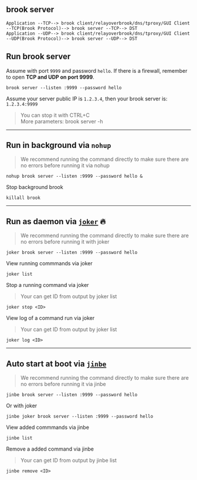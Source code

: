 ## brook server

```
Application --TCP--> brook client/relayoverbrook/dns/tproxy/GUI Client --TCP(Brook Protocol)--> brook server --TCP--> DST
Application --UDP--> brook client/relayoverbrook/dns/tproxy/GUI Client --UDP(Brook Protocol)--> brook server --UDP--> DST
```

## Run brook server

Assume with port `9999` and password `hello`. If there is a firewall, remember to open **TCP and UDP on port 9999**.

```
brook server --listen :9999 --password hello
```

Assume your server public IP is `1.2.3.4`, then your brook server is: `1.2.3.4:9999`

> You can stop it with CTRL+C<br/>
> More parameters: brook server -h

---

## Run in background via `nohup`

> We recommend running the command directly to make sure there are no errors before running it via nohup

```
nohup brook server --listen :9999 --password hello &
```

Stop background brook

```
killall brook
```

---

## Run as daemon via [`joker`](https://github.com/txthinking/joker) 🔥

> We recommend running the command directly to make sure there are no errors before running it with joker

```
joker brook server --listen :9999 --password hello
```

View running commmands via joker

```
joker list
```

Stop a running command via joker

> Your can get ID from output by joker list

```
joker stop <ID>
```

View log of a command run via joker

> Your can get ID from output by joker list

```
joker log <ID>
```

---

## Auto start at boot via [`jinbe`](https://github.com/txthinking/jinbe)

> We recommend running the command directly to make sure there are no errors before running it via jinbe

```
jinbe brook server --listen :9999 --password hello
```

Or with joker

```
jinbe joker brook server --listen :9999 --password hello
```

View added commmands via jinbe

```
jinbe list
```

Remove a added command via jinbe

> Your can get ID from output by jinbe list

```
jinbe remove <ID>
```

